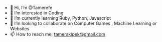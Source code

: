 - 👋 Hi, I’m @Tamerefe
- 👀 I’m interested in Coding
- 🌱 I’m currently learning Ruby, Python, Javascript
- 💞️ I’m looking to collaborate on Computer Games , Machine Learning or Websites
- 📫 How to reach me; tamerakipek@gmail.com

<!---
Tamerefe/Tamerefe is a ✨ special ✨ repository because its `README.md` (this file) appears on your GitHub profile.
You can click the Preview link to take a look at your changes.
--->
